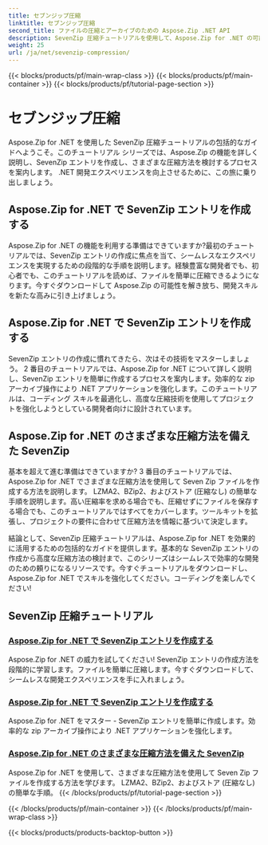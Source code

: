 ```yaml
---
title: セブンジップ圧縮
linktitle: セブンジップ圧縮
second_title: ファイルの圧縮とアーカイブのための Aspose.Zip .NET API
description: SevenZip 圧縮チュートリアルを使用して、Aspose.Zip for .NET の可能性を解き放ちます。 SevenZip エントリを簡単に作成し、さまざまな圧縮方法を検討します。
weight: 25
url: /ja/net/sevenzip-compression/
---
```


{{< blocks/products/pf/main-wrap-class >}}
{{< blocks/products/pf/main-container >}}
{{< blocks/products/pf/tutorial-page-section >}}

# セブンジップ圧縮



Aspose.Zip for .NET を使用した SevenZip 圧縮チュートリアルの包括的なガイドへようこそ。このチュートリアル シリーズでは、Aspose.Zip の機能を詳しく説明し、SevenZip エントリを作成し、さまざまな圧縮方法を検討するプロセスを案内します。 .NET 開発エクスペリエンスを向上させるために、この旅に乗り出しましょう。

## Aspose.Zip for .NET で SevenZip エントリを作成する

Aspose.Zip for .NET の機能を利用する準備はできていますか?最初のチュートリアルでは、SevenZip エントリの作成に焦点を当て、シームレスなエクスペリエンスを実現するための段階的な手順を説明します。経験豊富な開発者でも、初心者でも、このチュートリアルを読めば、ファイルを簡単に圧縮できるようになります。今すぐダウンロードして Aspose.Zip の可能性を解き放ち、開発スキルを新たな高みに引き上げましょう。

## Aspose.Zip for .NET で SevenZip エントリを作成する

SevenZip エントリの作成に慣れてきたら、次はその技術をマスターしましょう。 2 番目のチュートリアルでは、Aspose.Zip for .NET について詳しく説明し、SevenZip エントリを簡単に作成するプロセスを案内します。効率的な zip アーカイブ操作により .NET アプリケーションを強化します。このチュートリアルは、コーディング スキルを最適化し、高度な圧縮技術を使用してプロジェクトを強化しようとしている開発者向けに設計されています。

## Aspose.Zip for .NET のさまざまな圧縮方法を備えた SevenZip

基本を超えて進む準備はできていますか? 3 番目のチュートリアルでは、Aspose.Zip for .NET でさまざまな圧縮方法を使用して Seven Zip ファイルを作成する方法を説明します。 LZMA2、BZip2、およびストア (圧縮なし) の簡単な手順を説明します。高い圧縮率を求める場合でも、圧縮せずにファイルを保存する場合でも、このチュートリアルではすべてをカバーします。ツールキットを拡張し、プロジェクトの要件に合わせて圧縮方法を情報に基づいて決定します。

結論として、SevenZip 圧縮チュートリアルは、Aspose.Zip for .NET を効果的に活用するための包括的なガイドを提供します。基本的な SevenZip エントリの作成から高度な圧縮方法の検討まで、このシリーズはシームレスで効率的な開発のための頼りになるリソースです。今すぐチュートリアルをダウンロードし、Aspose.Zip for .NET でスキルを強化してください。コーディングを楽しんでください!
## SevenZip 圧縮チュートリアル
### [Aspose.Zip for .NET で SevenZip エントリを作成する](./create-sevenzip-entries/)
Aspose.Zip for .NET の威力を試してください! SevenZip エントリの作成方法を段階的に学習します。ファイルを簡単に圧縮します。今すぐダウンロードして、シームレスな開発エクスペリエンスを手に入れましょう。
### [Aspose.Zip for .NET で SevenZip エントリを作成する](./create-sevenzip-entry/)
Aspose.Zip for .NET をマスター - SevenZip エントリを簡単に作成します。効率的な zip アーカイブ操作により .NET アプリケーションを強化します。
### [Aspose.Zip for .NET のさまざまな圧縮方法を備えた SevenZip](./sevenzip-various-compression-methods/)
Aspose.Zip for .NET を使用して、さまざまな圧縮方法を使用して Seven Zip ファイルを作成する方法を学びます。 LZMA2、BZip2、およびストア (圧縮なし) の簡単な手順。
{{< /blocks/products/pf/tutorial-page-section >}}

{{< /blocks/products/pf/main-container >}}
{{< /blocks/products/pf/main-wrap-class >}}

{{< blocks/products/products-backtop-button >}}
